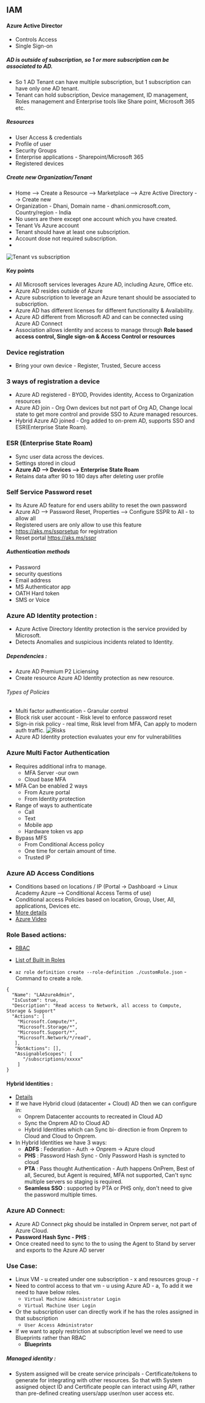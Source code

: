 ## IAM

#### Azure Active Director
- Controls Access
- Single Sign-on

##### AD is outside of subscription, so 1 or more subscription can be associated to AD.
- So 1 AD Tenant can have multiple subscription, but 1 subscription can have only one AD tenant. 
- Tenant can hold subscription, Device management, ID management, Roles management and Enterprise tools like Share point, Microsoft 365 etc.

##### Resources
- User Access & credentials
- Profile of user
- Security Groups
- Enterprise applications - Sharepoint/Microsoft 365
- Registered devices

##### Create new Organization/Tenant
- Home --> Create a Resource --> Marketplace --> Azre Active Directory --> Create new
- Organization - Dhani, Domain name - dhani.onmicrosoft.com, Country/region - India
- No users are there except one account which you have created.
- Tenant Vs Azure account
- Tenant should have at least one subscription.
- Account dose not required subscription.
- 
![Tenant vs subscription](https://buildcloudnext.com/wp-content/uploads/2019/07/Azure-Tenant-Directory-and-Subscription.png)

#### Key points
- All Microsoft services leverages Azure AD, including Azure, Office etc.
- Azure AD resides outside of Azure
- Azure subscription to leverage an Azure tenant should be associated to subscription.
- Azure AD has different licenses for different functionality & Availability. 
- Azure AD different from Microsoft AD and can be connected using Azure AD Connect
- Association allows identity and access to manage through **Role based access control, Single sign-on & Access Control or resources**

### Device registration
- Bring your own device - Register, Trusted, Secure access
### 3 ways of registration a device
- Azure AD registered - BYOD, Provides identity, Access to Organization resources
- Azure AD join  - Org Own devices but not part of Org AD, Change local state to get more control and provide SSO to Azure managed resources.
- Hybrid Azure AD joined - Org added to on-prem AD, supports SSO and ESR(Enterprise State Roam).

### ESR (Enterprise State Roam)
- Sync user data across the devices.
- Settings stored in cloud
- **Azure AD --> Devices --> Enterprise State Roam**
- Retains data after 90 to 180 days after deleting user profile


### Self Service Password reset
- Its Azure AD feature for end users ability to reset the own password
- Azure AD --> Password Reset, Properties --> Configure SSPR to All - to allow all
- Registered users are only allow to use this feature
- https://aks.ms/ssprsetup for registration
- Reset portal https://aks.ms/sspr 

##### Authentication methods
- Password
- security questions
- Email address
- MS Authenticator app
- OATH Hard token
- SMS or Voice

### Azure AD Identity protection :
- Azure Active Directory Identity protection is the service provided by Microsoft. 
- Detects Anomalies and suspicious incidents related to Identity.

##### Dependencies :
- Azure AD Premium P2 Liciensing
- Create resource Azure AD Identity protection as new resource.

###### Types of Policies 
- Multi factor authentication - Granular control
- Block risk user account - Risk level to enforce password reset
- Sign-in risk policy - real time, Risk level from MFA, Can apply to modern auth traffic.
![Risks](https://docs.microsoft.com/en-us/azure/security/fundamentals/media/steps-secure-identity/azure-ad-sec-steps3.png)
- Azure AD Identity protection evaluates your env for vulnerabilities

### Azure  Multi Factor Authentication
- Requires additional infra to manage.
  - MFA Server -our own
  - Cloud base MFA
- MFA Can be enabled 2 ways
  - From Azure portal
  - From Identity protection 
- Range of ways to authenticate
  - Call
  - Text
  - Mobile app
  - Hardware token vs app
- Bypass MFS
  - From Conditional Access policy
  - One time for certain amount of time.
  - Trusted IP

### Azure AD Access Conditions
- Conditions based on locations / IP (Portal -> Dashboard -> Linux Academy Azure --> Conditional Access Terms of use)
- Conditional access Policies  based on location, Group, User, All, applications, Devices etc.
- [More details](https://lucid.app/lucidchart/8fd7f8ce-ddfa-405a-a46a-2551195187c8/view?page=Le_O0Vtf-_pP#)
- [Azure Video](https://docs.microsoft.com/en-us/azure/active-directory/conditional-access/overview)


### Role Based actions:
- [RBAC](https://lucid.app/lucidchart/8fd7f8ce-ddfa-405a-a46a-2551195187c8/view?page=Le_O0Vtf-_pP#)
- [List of Built in Roles](https://docs.microsoft.com/en-us/azure/role-based-access-control/built-in-roles)

- `az role definition create --role-definition ./customRole.json` - Command to create a role.
```
{  
  "Name": "LAAzureAdmin",
  "IsCustom": true,
  "Description": "Read access to Network, all access to Compute, Storage & Support"
  "Actions": [
    "Microsoft.Compute/*",
	"Microsoft.Storage/*",
	"Microsoft.Support/*",
	"Microsoft.Network/*/read",
   ],
   "NotActions": [],
   "AssignableScopes": [
      "/subscriptions/xxxxx"
	]
}
```

#### Hybrid Identities :
- [Details](https://lucid.app/lucidchart/8fd7f8ce-ddfa-405a-a46a-2551195187c8/view?page=7d_Owad0QYIk#)
- If we have Hybrid cloud (datacenter + Cloud) AD then we can configure in:
  - Onprem Datacenter accounts to recreated in Cloud AD
  - Sync the Onprem AD to Cloud AD
  - Hybrid Identities which can Sync bi- direction ie from Onprem to Cloud and Cloud to Onprem.
- In Hybrid Identities we have 3 ways:
  - **ADFS** : Federation - Auth -> Onprem -> Azure cloud
  - **PHS** : Password Hash Sync - Only Password Hash is syncted to cloud
  - **PTA** : Pass thought Authentication - Auth happens OnPrem, Best of all, Secured, but Agent is required, MFA not supported, Can't sync multiple servers so staging is required. 
  - **Seamless SSO** : supported by PTA or PHS only, don't need to give the password multiple times.
  
### Azure AD Connect:
- Azure AD Connect pkg should be installed in Onprem server, not part of Azure Cloud. 
- **Password Hash Sync - PHS** : 
- Once created need to sync to the to using the Agent to Stand by server and exports to the Azure AD server



### Use Case:
- Linux VM - u created under one subscription - x and resources group - r
- Need to control access to that vm - u using Azure AD - a, To add it we need to have below roles.
  - `Virtual Machine Administrator Login`
  - `Virtual Machine User Login`
- Or the subscription user can directly work if he has the roles assigned in that subscription
  - `User Access Administrator`
- If we want to apply restriction at subscription level we need to use Blueprints rather than RBAC
  - **Blueprints**
##### Managed identity :
- System assigned will be create service principals - Certificate/tokens to generate for integrating with other resources. So that with System assigned object ID and Certificate people can interact using API, rather than pre-defined creating users/app user/non user access etc.
